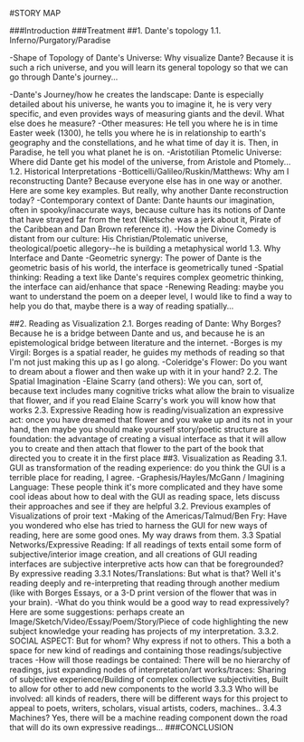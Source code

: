 #STORY MAP    

###Introduction
###Treatment
##1. Dante's topology
1.1. Inferno/Purgatory/Paradise

  -Shape of Topology of Dante's Universe: Why visualize Dante? Because it is such a rich universe, and you will learn its general topology so that we can go through Dante's journey... 
	
  -Dante's Journey/how he creates the landscape: Dante is especially detailed about his universe, he wants you to imagine it, he is very very specific, and even provides ways of measuring giants and the devil. What else does he measure?
	-Other measures: He tell you where he is in time Easter week (1300), he tells you where he is in relationship to earth's geography and the constellations, and he what time of day it is. Then, in Paradise, he tell you what planet he is on.
	-Aristotilian Ptomelic Universe: Where did Dante get his model of the universe, from Aristole and Ptomely...
	1.2. Historical Interpretations
	-Botticelli/Galileo/Ruskin/Matthews: Why am I reconstructing Dante? Because everyone else has in one way or another. Here are some key examples. But really, why another Dante reconstruction today?
	-Contemporary context of Dante: Dante haunts our imagination, often in spooky/inaccurate ways, because culture has its notions of Dante that have strayed far from the text (Nietsche was a jerk about it, Pirate of the Caribbean and Dan Brown reference it).
	-How the Divine Comedy is distant from our culture: His Christian/Ptolematic universe, theological/poetic allegory--he is building a metaphysical world
	1.3. Why Interface and Dante
	-Geometric synergy: The power of Dante is the geometric basis of his world, the interface is geometrically tuned
	-Spatial thinking: Reading a text like Dante's requires complex geometric thinking, the interface can aid/enhance that space
	-Renewing Reading: maybe you want to understand the poem on a deeper level, I would like to find a way to help you do that, maybe there is a way of reading spatially...
</ul>
##2. Reading as Visualization
	2.1. Borges reading of Dante: Why Borges? Because he is a bridge between Dante and us, and because he is an epistemological bridge between literature and the internet.
	-Borges is my Virgil: Borges is a spatial reader, he guides my methods of reading so that I'm not just making this up as I go along.
	-Coleridge's Flower: Do you want to dream about a flower and then wake up with it in your hand?
	2.2. The Spatial Imagination
	-Elaine Scarry (and others): We you can, sort of, because text includes many cognitive tricks what allow the brain to visualize that flower, and if you read Elaine Scarry's work you will know how that works
	2.3. Expressive Reading
	how is reading/visualization an expressive act: once you have dreamed that flower and you wake up and its not in your hand, then maybe you should make yourself
    story/poetic structure as foundation: the advantage of creating a visual interface as that it will allow you to create and then attach that flower to the part of the book that directed you to create it in the first place
##3. Visualization as Reading
	3.1. GUI as transformation of the reading experience: do you think the GUI is a terrible place for reading, I agree.
	-Graphesis/Hayles/McGann / Imagining Language: These people think it's more complicated and they have some cool ideas about how to deal with the GUI as reading space, lets discuss their approaches and see if they are helpful
	3.2. Previous examples of Visualizations of proir text
	-Making of the Americas/Talmud/Ben Fry: Have you wondered who else has tried to harness the GUI for new ways of reading, here are some good ones. My way draws from them.
	3.3 Spatial Networks/Expressive Reading: If all readings of texts entail some form of subjective/interior image creation, and all creations of GUI reading interfaces are subjective interpretive acts how can that be foregrounded? By expressive reading 
	3.3.1 Notes/Translations: But what is that? Well it's reading deeply and re-interpreting that reading through another medium (like with Borges Essays, or a 3-D print version of the flower that was in your brain). 
	-What do you think would be a good way to read expressively? Here are some suggestions: perhaps create an Image/Sketch/Video/Essay/Poem/Story/Piece of code  highlighting the new subject knowledge your reading has projects of my interpretation.
	3.3.2. SOCIAL ASPECT: But for whom? Why express if not to others. This a both a space for new kind of readings and containing those readings/subjective traces
	-How will those readings be contained: There will be no hierarchy of readings, just expanding nodes of interpretation/art works/traces: Sharing of subjective experience/Building of complex collective subjectivities, Built to allow for other to add new components to the world
	3.3.3 Who will be involved: all kinds of readers, there will be different ways for this project to appeal to poets, writers, scholars, visual artists, coders, machines..
	3.4.3 Machines? Yes, there will be a machine reading component down the road that will do its own expressive readings...
###CONCLUSION